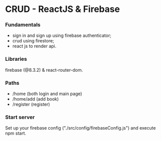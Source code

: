 # CRUD - ReactJS & Firebase

### Fundamentals

-   sign in and sign up using firebase authenticator;
-   crud using firestore;
-   react js to render api.

### Libraries

firebase (@8.3.2) & react-router-dom.

### Paths

-   /home (both login and main page)
-   /home/add (add book)
-   /register (register)

### Start server

Set up your firebase config ("./src/config/firebaseConfig.js") and execute npm start.
